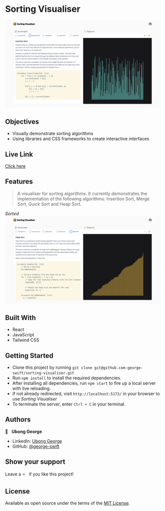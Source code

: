 # Sorting Visualiser

![](./public/before-sort.png)

## Objectives

- Visually demonstrate sorting algorithms
- Using libraries and CSS frameworks to create interactive interfaces

## Live Link

[Click here](https://react-sorting-visualiser.netlify.app/)

## Features

> A visualiser for sorting algorithms. It currently demonstrates the implementation of the following algorithms: Insertion Sort, Merge Sort, Quick Sort and Heap Sort.

_Sorted_
![](./public/after-sort.png)

## Built With

- React
- JavaScript
- Tailwind CSS

## Getting Started

- Clone this project by running `git clone git@github.com:george-swift/sorting-visualiser.git`
- Run `npm install` to install the required dependencies.
- After installing all dependencies, run `npm start` to fire up a local server with live reloading.
- If not already redirected, visit `http://localhost:5173/` in your browser to use _Sorting Visualiser_
- To terminate the server, enter `Ctrl + C` in your terminal.

## Authors

👤 &nbsp; **Ubong George**

- LinkedIn: [Ubong George](https://www.linkedin.com/in/ubonggeorge/)
- GitHub: [@george-swift](https://github.com/george-swift)

## Show your support

Leave a :star:️ &nbsp; if you like this project!

## License

Available as open source under the terms of the [MIT License](https://opensource.org/licenses/MIT).
